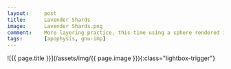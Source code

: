```yaml
---
layout:		post
title:		Lavender Shards
image:		Lavender Shards.png
comment:	More layering practice, this time using a sphere rendered in the GIMP
tags:		[apophysis, gnu-imp]
---
```


<span class="lightbox-trigger">
![{{ page.title }}](/assets/img/{{ page.image }}){:class="lightbox-trigger"}
</span>
